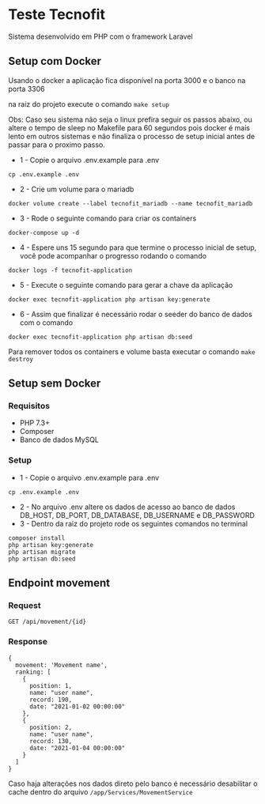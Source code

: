 # Teste Tecnofit
Sistema desenvolvido em PHP com o framework Laravel

## Setup com Docker

Usando o docker a aplicação fica disponível na porta 3000 e o banco na porta 3306

na raiz do projeto execute o comando `make setup`

Obs: Caso seu sistema não seja o linux prefira seguir os passos abaixo, ou altere o tempo de sleep no Makefile para 60 segundos pois docker é mais lento em outros sistemas e não finaliza o processo de setup inicial antes de passar para o proximo passo.


- 1 - Copie o arquivo .env.example para .env
```
cp .env.example .env
```
- 2 - Crie um volume para o mariadb
```
docker volume create --label tecnofit_mariadb --name tecnofit_mariadb
```
- 3 - Rode o seguinte comando para criar os containers
```
docker-compose up -d
```
- 4 - Espere uns 15 segundo para que termine o processo inicial de setup, você pode acompanhar o progresso rodando o comando
```
docker logs -f tecnofit-application
```
- 5 - Execute o seguinte comando para gerar a chave da aplicação
```
docker exec tecnofit-application php artisan key:generate
```
- 6 - Assim que finalizar é necessário rodar o seeder do banco de dados com o comando
```
docker exec tecnofit-application php artisan db:seed
```

Para remover todos os containers e volume basta executar o comando `make destroy`

## Setup sem Docker
### Requisitos
- PHP 7.3+
- Composer
- Banco de dados MySQL

### Setup
- 1 - Copie o arquivo .env.example para .env
```
cp .env.example .env
```
- 2 - No arquivo .env altere os dados de acesso ao banco de dados
DB_HOST, DB_PORT, DB_DATABASE, DB_USERNAME e DB_PASSWORD
- 3 - Dentro da raiz do projeto rode os seguintes comandos no terminal
```
composer install
php artisan key:generate
php artisan migrate
php artisan db:seed
```

## Endpoint movement

### Request

`GET /api/movement/{id}`

### Response
```
{
  movement: 'Movement name',
  ranking: [
    {
      position: 1,
      name: "user name",
      record: 190,
      date: "2021-01-02 00:00:00"
    },
    {
      position: 2,
      name: "user name",
      record: 130,
      date: "2021-01-04 00:00:00"
    }
  ]
}
```

Caso haja alterações nos dados direto pelo banco é necessário desabilitar o cache dentro do arquivo `/app/Services/MovementService`